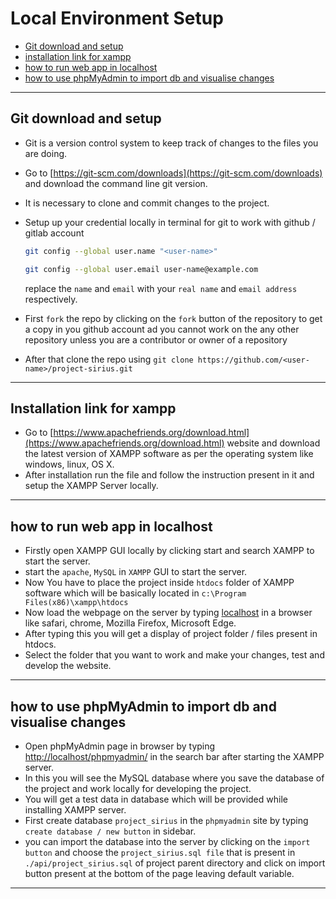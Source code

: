 # Local Environment Setup

- [Git download and setup][git]
- [installation link for xampp][install-xampp]
- [how to run web app in localhost][run_in_localhost]
- [how to use phpMyAdmin to import db and visualise changes][phpAdmin]
  
---

## Git download and setup

- Git is a version control system to keep track of changes to the files you are doing.
- Go to [https://git-scm.com/downloads](https://git-scm.com/downloads) and download the command line git version.
- It is necessary to clone and commit changes to the project.
- Setup up your credential locally in terminal for git to work with github / gitlab account

    ```bash
    git config --global user.name "<user-name>"
    ```

    ```zsh
    git config --global user.email user-name@example.com
    ```

    replace the `name` and `email` with your `real name` and `email address` respectively.

- First `fork` the repo by clicking on the `fork` button of the repository to get a copy in you github account ad you cannot work on the any other repository unless you are a contributor or owner of a repository
- After that clone the repo using `git clone https://github.com/<user-name>/project-sirius.git`

---

## Installation link for xampp

- Go to [https://www.apachefriends.org/download.html](https://www.apachefriends.org/download.html) website and download the latest version of XAMPP software as per the operating system like windows, linux, OS X.
- After installation run the file and follow the instruction present in it and setup the XAMPP Server locally.

---

## how to run web app in localhost

- Firstly open XAMPP GUI locally by clicking start and search XAMPP to start the server.
- start the `apache`, `MySQL`  in `XAMPP` GUI to start the server.
- Now You have to place the project inside `htdocs` folder of XAMPP software which will be basically located in `c:\Program Files(x86)\xampp\htdocs`
- Now load the webpage on the server by typing [localhost](http://localhost/) in a browser like safari, chrome, Mozilla Firefox, Microsoft Edge.
- After typing this you will get a display of project folder / files present in htdocs.
- Select the folder that you want to work and make your changes, test and develop the website.

---

## how to use phpMyAdmin to import db and visualise changes

- Open phpMyAdmin page in browser by typing [http://localhost/phpmyadmin/](http://localhost/phpmyadmin/) in the search bar after starting the XAMPP server.
- In this you will see the MySQL database where you save the database of the project and work locally for developing the project.
- You will get a test data in database which will be provided while installing XAMPP server.
- First create database `project_sirius` in the `phpmyadmin` site by typing `create database / new button` in sidebar.
- you can import the database into the server by clicking on the `import button` and choose the `project_sirius.sql file` that is present in `./api/project_sirius.sql` of project parent directory and click on import button present at the bottom of the page leaving default variable.

---

[git]: #git-download-and-setup
[install-xampp]: #installation-link-for-xampp
[run_in_localhost]: #how-to-run-web-app-in-localhost
[phpAdmin]: #how-to-use-phpmyadmin-to-import-db-and-visualise-changes